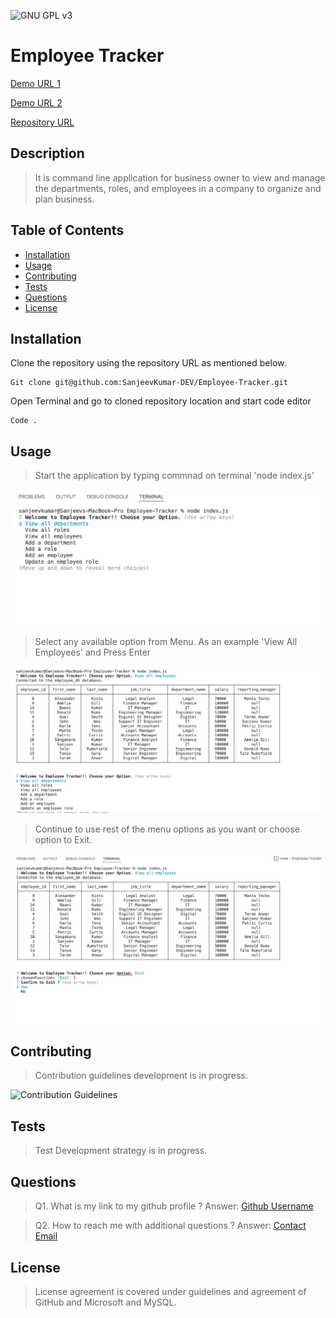 ![GNU GPL v3](https://img.shields.io/badge/License-GPLv3-blue.svg)
# Employee Tracker

[Demo URL 1 ](https://drive.google.com/file/d/1MdB80fHt5sXJed4m-qgo9gXkOaKxrfPD/view)

[Demo URL 2 ](https://drive.google.com/file/d/1XBMSFCPsSaP8IIvZbMbJF4cKT8n7mZ-B/view)

[Repository URL ](https://github.com/SanjeevKumar-DEV/Employee-Tracker)

## Description

> It is command line application for business 
> owner to view and manage the departments, 
> roles, and employees in a company to 
> organize and plan business. 

## Table of Contents

- [Installation](#Installation)
- [Usage](#Usage)
- [Contributing](#Contributing)
- [Tests](#Tests)
- [Questions](#Questions)
- [License](#License)

## Installation

Clone the repository using the repository URL as mentioned below.
```
Git clone git@github.com:SanjeevKumar-DEV/Employee-Tracker.git
```
Open Terminal and go to cloned repository location and start code editor
```
Code .
```

## Usage

> Start the application by typing commnad on terminal 'node index.js'  

![Start Application](./assets/Images/StartApplication.png) 

> Select any available option from Menu. As an example 'View All Employees' and Press Enter   

![View All Employees](./assets/Images/ViewAllEmployees.png) 

> Continue to use rest of the menu options as you want or choose option to Exit. 

![Continue or Choose to Exit](./assets/Images/exit.png) 


## Contributing

> Contribution guidelines development is in progress. 

![Contribution Guidelines](https://www.contributor-covenant.org/) 


## Tests

> Test Development strategy is in progress. 

## Questions

> Q1. What is my link to my github profile ? 
Answer: [Github Username](https://github.com/SanjeevKumar-DEV) 

> Q2. How to reach me with additional questions ? 
Answer: [Contact Email](mailto:sanjeevkumar@me.com)

## License

> License agreement is covered under guidelines and agreement of GitHub and Microsoft and MySQL.
